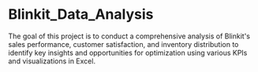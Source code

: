 # Blinkit_Data_Analysis
The goal of this project is to conduct a comprehensive analysis of Blinkit's sales performance, customer satisfaction, and inventory distribution to identify key insights and opportunities for optimization using various KPIs and visualizations in Excel.
